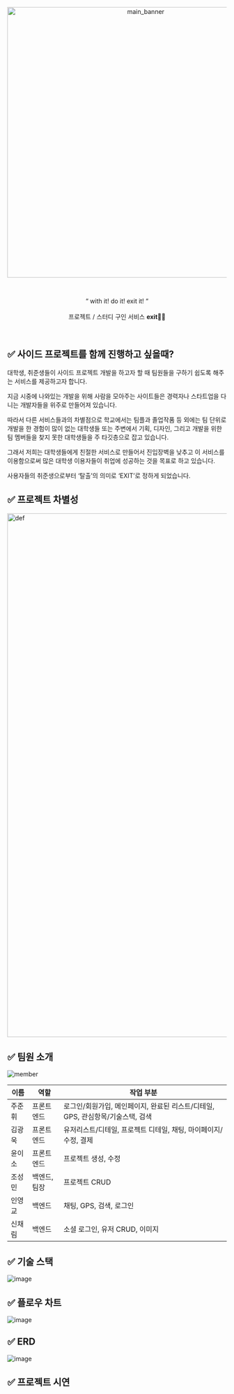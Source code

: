 <br/><br/>
<p align=center>
<img width="620" alt="main_banner" src="https://user-images.githubusercontent.com/92153061/193179927-5e266cba-4049-4bea-bb9d-25201e9c0278.png">
</p><br/>
<p align=center>
“ with it! do it! exit it! “<br/><br/>
프로젝트 / 스터디 구인 서비스 <strong>exit</strong>🏃‍♂️
</p>
<br/>


<h2> ✅ 사이드 프로젝트를 함께 진행하고 싶을때?</h2>

대학생, 취준생들이 사이드 프로젝트 개발을 하고자 할 때 팀원들을 구하기 쉽도록 해주는 서비스를 제공하고자 합니다.

지금 시중에 나와있는 개발을 위해 사람을 모아주는 사이트들은 경력자나 스타트업을 다니는 개발자들을 위주로 만들어져 있습니다. 

따라서 다른 서비스들과의 차별점으로 학교에서는 팀플과 졸업작품 등 외에는 팀 단위로 개발을 한 경험이 많이 없는 대학생들 또는 주변에서 기획, 디자인, 그리고 개발을 위한 팀 멤버들을 찾지 못한 대학생들을 주 타깃층으로 잡고 있습니다.

그래서 저희는 대학생들에게 친절한 서비스로 만들어서 진입장벽을 낮추고 이 서비스를 이용함으로써 많은 대학생 이용자들이 취업에 성공하는 것을 목표로 하고 있습니다. 

사용자들의 취준생으로부터 ‘탈출’의 의미로 ‘EXIT’로 정하게 되었습니다.

<h2>✅ 프로젝트 차별성</h2>

<img width="1200" alt="def" src="https://user-images.githubusercontent.com/92153061/193186291-1b1460fc-b4d0-4e0f-ab30-fd47057c1b82.png">


<h2>✅ 팀원 소개</h2>

![member](https://user-images.githubusercontent.com/92153061/194526318-c64687c1-a896-429f-8ff8-aa47e15f382a.png)

|이름|역할|작업 부분|
|------|---|---|
|주준휘|프론트엔드|로그인/회원가입, 메인페이지, 완료된 리스트/디테일, GPS, 관심항목/기술스택, 검색|
|김광욱|프론트엔드|유저리스트/디테일, 프로젝트 디테일, 채팅, 마이페이지/수정, 결제|
|윤이소|프론트엔드|프로젝트 생성, 수정|
|조성민|백엔드,팀장|프로젝트 CRUD|
|인영교|백엔드|채팅, GPS, 검색, 로그인|
|신채림|백엔드|소셜 로그인, 유저 CRUD, 이미지|

<h2>✅ 기술 스택</h2>

![image](https://user-images.githubusercontent.com/92153061/194527915-db6a726b-85e3-4d9a-b1bc-3565d2fa6a60.png)


<h2>✅ 플로우 차트</h2>

![image](https://user-images.githubusercontent.com/92153061/194527631-129228d9-1235-436b-87ae-c84571615585.png)

<h2>✅ ERD</h2>

![image](https://user-images.githubusercontent.com/92153061/194527658-d703f45b-bdd7-44e5-9d03-ce95e08e8c3c.png)

<h2>✅ 프로젝트 시연</h2>


